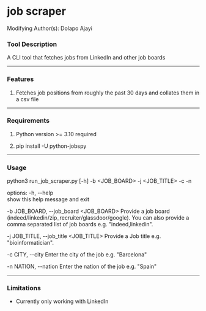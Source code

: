 # job scraper

Modifying Author(s): Dolapo Ajayi

### Tool Description
A CLI tool that fetches jobs from LinkedIn and other job boards

---
### Features
1. Fetches job positions from roughly the past 30 days and collates them in a csv file

---
### Requirements
1. Python version >= 3.10 required

2. pip install -U python-jobspy

---
### Usage
  python3 run_job_scraper.py [-h] -b <JOB_BOARD> -j <JOB_TITLE> -c <CITY> -n <NATION>

options:
  -h, --help            
                        show this help message and exit

  -b JOB_BOARD, --job_board <JOB_BOARD>
                        Provide a job board (indeed/linkedin/zip_recruiter/glassdoor/google). You can also provide a comma separated list of job boards e.g. "indeed,linkedin".

  -j JOB_TITLE, --job_title <JOB_TITLE>
                        Provide a Job title e.g. "bioinformatician".

  -c CITY, --city <CITY>  Enter the city of the job e.g. "Barcelona"

  -n NATION, --nation <NATION>
                        Enter the nation of the job e.g. "Spain"

---                     
### Limitations
- Currently only working with LinkedIn